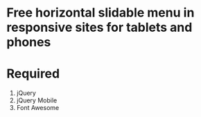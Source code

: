 # Free horizontal slidable menu in responsive sites for tablets and phones
# Required
1. jQuery
2. jQuery Mobile
3. Font Awesome
